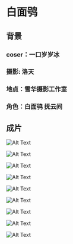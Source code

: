 # 白面鸮
 ## 背景
<h3> coser：一口岁岁冰</h3>
<h3> 摄影: 洛天</h3>
<h3> 地点：雪华摄影工作室</h3>
<h3> 角色：白面鸮 抚云间</h3>

## 成片

![Alt Text](https://s3.bmp.ovh/imgs/2025/03/18/937eb0d4de16ed7c.png)

![Alt Text](https://s3.bmp.ovh/imgs/2025/03/18/9cff993bcd284bde.png)

![Alt Text](https://s3.bmp.ovh/imgs/2025/03/18/299e35ba0b7a35f2.png)

![Alt Text](https://s3.bmp.ovh/imgs/2025/03/18/b8f269fb514ad018.png)

![Alt Text](https://s3.bmp.ovh/imgs/2025/03/18/abc435c741379ac9.png)

![Alt Text](https://s3.bmp.ovh/imgs/2025/03/18/add2f1d67bbb53db.png)

![Alt Text](https://s3.bmp.ovh/imgs/2025/03/18/d73de69159d8c4d7.png)

![Alt Text](https://s3.bmp.ovh/imgs/2025/03/18/cd4f2d64e82850c7.png)

![Alt Text](https://s3.bmp.ovh/imgs/2025/03/18/5cdc3910368e19f3.png)




